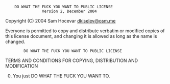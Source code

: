         DO WHAT THE FUCK YOU WANT TO PUBLIC LICENSE 
                    Version 2, December 2004 

 Copyright (C) 2004 Sam Hocevar <dkiselev@osm.me> 

 Everyone is permitted to copy and distribute verbatim or modified 
 copies of this license document, and changing it is allowed as long 
 as the name is changed. 

            DO WHAT THE FUCK YOU WANT TO PUBLIC LICENSE 
   TERMS AND CONDITIONS FOR COPYING, DISTRIBUTION AND MODIFICATION 

  0. You just DO WHAT THE FUCK YOU WANT TO.
